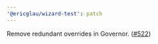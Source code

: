 ```yaml
---
'@ericglau/wizard-test': patch
---
```


Remove redundant overrides in Governor. ([#522](https://github.com/OpenZeppelin/contracts-wizard/pull/522))
